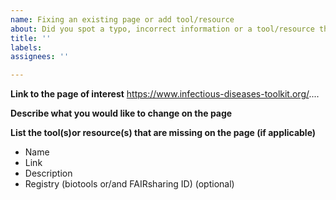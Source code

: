 ```yaml
---
name: Fixing an existing page or add tool/resource
about: Did you spot a typo, incorrect information or a tool/resource that is missing? Click here
title: ''
labels: 
assignees: ''

---
```


**Link to the page of interest**
https://www.infectious-diseases-toolkit.org/....


**Describe what you would like to change on the page**


**List the tool(s)or resource(s) that are missing on the page (if applicable)**
- Name
- Link
- Description
- Registry (biotools or/and FAIRsharing ID) (optional)